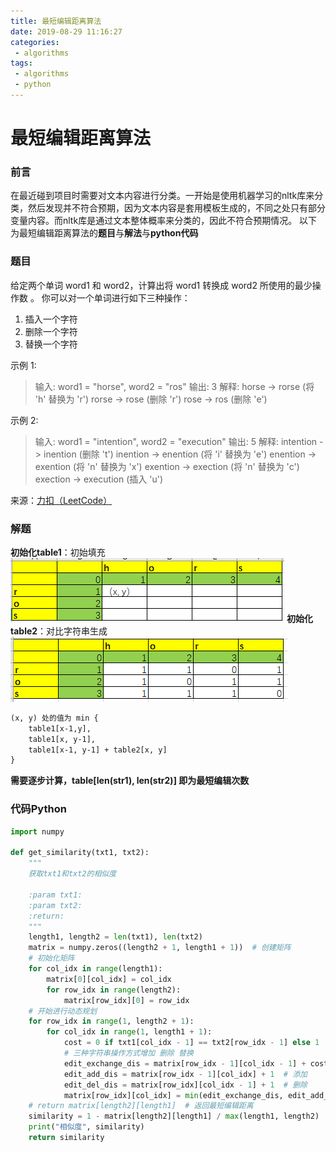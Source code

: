 ```yaml
---
title: 最短编辑距离算法
date: 2019-08-29 11:16:27
categories:
 - algorithms
tags:
 - algorithms
 - python
---
```


# 最短编辑距离算法

### 前言
在最近碰到项目时需要对文本内容进行分类。一开始是使用机器学习的nltk库来分类，然后发现并不符合预期，因为文本内容是套用模板生成的，不同之处只有部分变量内容。而nltk库是通过文本整体概率来分类的，因此不符合预期情况。
以下为最短编辑距离算法的**题目**与**解法**与**python代码**

### 题目
给定两个单词 word1 和 word2，计算出将 word1 转换成 word2 所使用的最少操作数 。
你可以对一个单词进行如下三种操作：
1. 插入一个字符
2. 删除一个字符
3. 替换一个字符

示例 1:
> 输入: word1 = "horse", word2 = "ros"
输出: 3
解释:
horse -> rorse (将 'h' 替换为 'r')
rorse -> rose (删除 'r')
rose -> ros (删除 'e')

示例 2:
>输入: word1 = "intention", word2 = "execution"
输出: 5
解释:
intention -> inention (删除 't')
inention -> enention (将 'i' 替换为 'e')
enention -> exention (将 'n' 替换为 'x')
exention -> exection (将 'n' 替换为 'c')
exection -> execution (插入 'u')

来源：[力扣（LeetCode）](https://leetcode-cn.com/problems/edit-distance)

### 解题
**初始化table1**：初始填充
![初始化.png](最短编辑距离算法/初始化.png)
**初始化table2**：对比字符串生成
![字符串对比.png](最短编辑距离算法/字符串对比.png)
```txt
(x, y) 处的值为 min {
    table1[x-1,y], 
    table1[x, y-1],
    table1[x-1, y-1] + table2[x, y]
}
```
**需要逐步计算，table[len(str1), len(str2)] 即为最短编辑次数**

### 代码Python
```python
import numpy

def get_similarity(txt1, txt2):       
    """    
    获取txt1和txt2的相似度 
    
    :param txt1:  
    :param txt2:  
    :return:    
    """
    length1, length2 = len(txt1), len(txt2)   
    matrix = numpy.zeros((length2 + 1, length1 + 1))  # 创建矩阵 
    # 初始化矩阵    
    for col_idx in range(length1):    
        matrix[0][col_idx] = col_idx    
        for row_idx in range(length2):      
            matrix[row_idx][0] = row_idx    
    # 开始进行动态规划    
    for row_idx in range(1, length2 + 1):    
        for col_idx in range(1, length1 + 1):     
            cost = 0 if txt1[col_idx - 1] == txt2[row_idx - 1] else 1  # 代价值     
            # 三种字符串操作方式增加 删除 替换      
            edit_exchange_dis = matrix[row_idx - 1][col_idx - 1] + cost  # 替换        
            edit_add_dis = matrix[row_idx - 1][col_idx] + 1  # 添加    
            edit_del_dis = matrix[row_idx][col_idx - 1] + 1  # 删除      
            matrix[row_idx][col_idx] = min(edit_exchange_dis, edit_add_dis, edit_del_dis)  # 选取最小的代价  
    # return matrix[length2][length1]  # 返回最短编辑距离
    similarity = 1 - matrix[length2][length1] / max(length1, length2) 
    print("相似度", similarity)   
    return similarity


```


